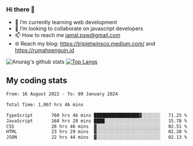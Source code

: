 ### Hi there 👋

<!--
**padepokanpenguin/padepokanpenguin** is a ✨ _special_ ✨ repository because its `README.md` (this file) appears on your GitHub profile.
-->

- 🌱 I’m currently learning  web development
- 👯 I’m looking to collaborate on javascript developers
- 📫 How to reach me jamal.psw@gmail.com
- 🌐 Reach my blog:
   https://tripletwinsco.medium.com/ and
   https://rumahpenguin.id

![Anurag's github stats](https://github-readme-stats.vercel.app/api?username=padepokanpenguin&count_private=true&disable_animations=false&show_icons=true&theme=default)
[![Top Langs](https://github-readme-stats.vercel.app/api/top-langs/?username=padepokanpenguin&theme=default&layout=compact)](https://github.com/padepokanpenguin)

## My coding stats

<!--START_SECTION:waka-->

```txt
From: 16 August 2022 - To: 09 January 2024

Total Time: 1,067 hrs 46 mins

TypeScript       760 hrs 46 mins █████████████████▓░░░░░░░   71.25 %
JavaScript       168 hrs 28 mins ████░░░░░░░░░░░░░░░░░░░░░   15.78 %
CSS              26 hrs 46 mins  ▓░░░░░░░░░░░░░░░░░░░░░░░░   02.51 %
HTML             23 hrs 29 mins  ▓░░░░░░░░░░░░░░░░░░░░░░░░   02.20 %
JSON             22 hrs 44 mins  ▓░░░░░░░░░░░░░░░░░░░░░░░░   02.13 %
```

<!--END_SECTION:waka-->


